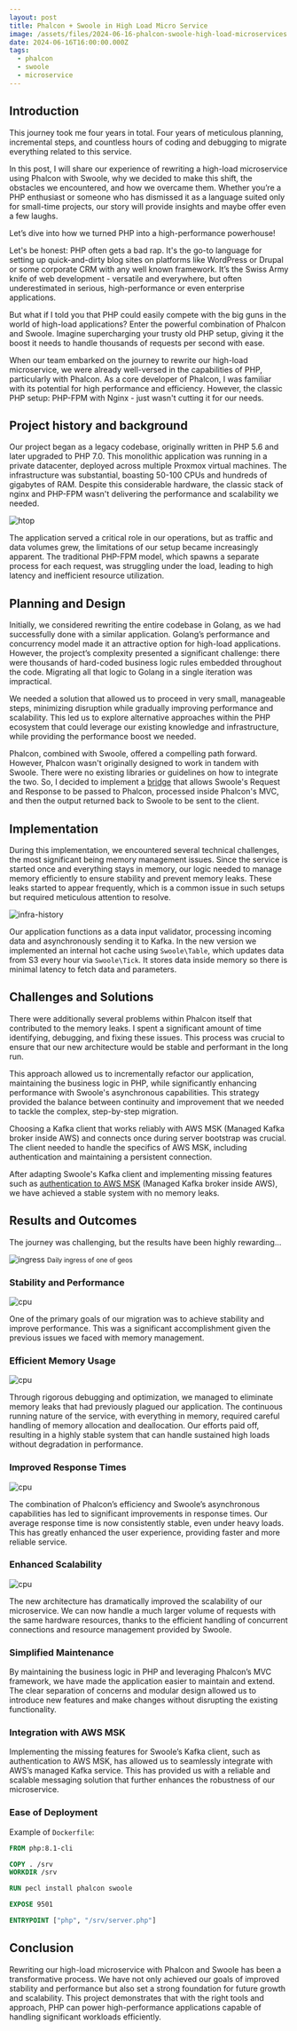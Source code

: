 ```yaml
---
layout: post
title: Phalcon + Swoole in High Load Micro Service
image: /assets/files/2024-06-16-phalcon-swoole-high-load-microservices.png
date: 2024-06-16T16:00:00.000Z
tags:
  - phalcon
  - swoole
  - microservice
---
```


## Introduction

This journey took me four years in total. Four years of meticulous planning, incremental steps, and countless hours of coding and debugging to migrate everything related to this service.

In this post, I will share our experience of rewriting a high-load microservice using Phalcon with Swoole, why we decided to make this shift, the obstacles we encountered, and how we overcame them. Whether you’re a PHP enthusiast or someone who has dismissed it as a language suited only for small-time projects, our story will provide insights and maybe offer even a few laughs.

Let’s dive into how we turned PHP into a high-performance powerhouse!

Let's be honest: PHP often gets a bad rap. It's the go-to language for setting up quick-and-dirty blog sites on platforms like WordPress or Drupal or some corporate CRM with any well known framework. It’s the Swiss Army knife of web development - versatile and everywhere, but often underestimated in serious, high-performance or even enterprise applications.

But what if I told you that PHP could easily compete with the big guns in the world of high-load applications? Enter the powerful combination of Phalcon and Swoole. Imagine supercharging your trusty old PHP setup, giving it the boost it needs to handle thousands of requests per second with ease.

When our team embarked on the journey to rewrite our high-load microservice, we were already well-versed in the capabilities of PHP, particularly with Phalcon. As a core developer of Phalcon, I was familiar with its potential for high performance and efficiency. However, the classic PHP setup: PHP-FPM with Nginx - just wasn't cutting it for our needs.


## Project history and background

Our project began as a legacy codebase, originally written in PHP 5.6 and later upgraded to PHP 7.0. This monolithic application was running in a private datacenter, deployed across multiple Proxmox virtual machines. The infrastructure was substantial, boasting 50-100 CPUs and hundreds of gigabytes of RAM. Despite this considerable hardware, the classic stack of nginx and PHP-FPM wasn't delivering the performance and scalability we needed.

![htop](/assets/files/2024-06-16-phalcon-swoole-htop.png)

The application served a critical role in our operations, but as traffic and data volumes grew, the limitations of our setup became increasingly apparent. The traditional PHP-FPM model, which spawns a separate process for each request, was struggling under the load, leading to high latency and inefficient resource utilization.

## Planning and Design

Initially, we considered rewriting the entire codebase in Golang, as we had successfully done with a similar application. Golang’s performance and concurrency model made it an attractive option for high-load applications. However, the project’s complexity presented a significant challenge: there were thousands of hard-coded business logic rules embedded throughout the code. Migrating all that logic to Golang in a single iteration was impractical.

We needed a solution that allowed us to proceed in very small, manageable steps, minimizing disruption while gradually improving performance and scalability. This led us to explore alternative approaches within the PHP ecosystem that could leverage our existing knowledge and infrastructure, while providing the performance boost we needed.

Phalcon, combined with Swoole, offered a compelling path forward. However, Phalcon wasn't originally designed to work in tandem with Swoole. There were no existing libraries or guidelines on how to integrate the two. So, I decided to implement a [bridge](https://github.com/phalcon/bridge-swoole) that allows Swoole's Request and Response to be passed to Phalcon, processed inside Phalcon's MVC, and then the output returned back to Swoole to be sent to the client.

## Implementation

During this implementation, we encountered several technical challenges, the most significant being memory management issues. Since the service is started once and everything stays in memory, our logic needed to manage memory efficiently to ensure stability and prevent memory leaks. These leaks started to appear frequently, which is a common issue in such setups but required meticulous attention to resolve.

![infra-history](/assets/files/2024-06-16-phalcon-swoole-infra-history.jpg)

Our application functions as a data input validator, processing incoming data and asynchronously sending it to Kafka. In the new version we implemented an internal hot cache using `Swoole\Table`, which updates data from S3 every hour via `Swoole\Tick`. It stores data inside memory so there is minimal latency to fetch data and parameters.

## Challenges and Solutions

There were additionally several problems within Phalcon itself that contributed to the memory leaks. I spent a significant amount of time identifying, debugging, and fixing these issues. This process was crucial to ensure that our new architecture would be stable and performant in the long run.

This approach allowed us to incrementally refactor our application, maintaining the business logic in PHP, while significantly enhancing performance with Swoole's asynchronous capabilities. This strategy provided the balance between continuity and improvement that we needed to tackle the complex, step-by-step migration.

Choosing a Kafka client that works reliably with AWS MSK (Managed Kafka broker inside AWS) and connects once during server bootstrap was crucial. The client needed to handle the specifics of AWS MSK, including authentication and maintaining a persistent connection.

After adapting Swoole's Kafka client and implementing missing features such as [authentication to AWS MSK](https://github.com/Jeckerson/phpkafka/commit/c2badad88559dde68e9aefa0e2ed067aba401e50) (Managed Kafka broker inside AWS), we have achieved a stable system with no memory leaks.

## Results and Outcomes

The journey was challenging, but the results have been highly rewarding...

![ingress](/assets/files/2024-06-16-phalcon-swoole-ingress.png)
<small>Daily ingress of one of geos</small>

### Stability and Performance

![cpu](/assets/files/2024-06-16-phalcon-swoole-cpu.png)

One of the primary goals of our migration was to achieve stability and improve performance. This was a significant accomplishment given the previous issues we faced with memory management.

### Efficient Memory Usage

![cpu](/assets/files/2024-06-16-phalcon-swoole-ram.png)

Through rigorous debugging and optimization, we managed to eliminate memory leaks that had previously plagued our application. The continuous running nature of the service, with everything in memory, required careful handling of memory allocation and deallocation. Our efforts paid off, resulting in a highly stable system that can handle sustained high loads without degradation in performance.

### Improved Response Times

![cpu](/assets/files/2024-06-16-phalcon-swoole-response-time.png)

The combination of Phalcon’s efficiency and Swoole’s asynchronous capabilities has led to significant improvements in response times. Our average response time is now consistently stable, even under heavy loads. This has greatly enhanced the user experience, providing faster and more reliable service.

### Enhanced Scalability

![cpu](/assets/files/2024-06-16-phalcon-swoole-pods.png)

The new architecture has dramatically improved the scalability of our microservice. We can now handle a much larger volume of requests with the same hardware resources, thanks to the efficient handling of concurrent connections and resource management provided by Swoole.

### Simplified Maintenance

By maintaining the business logic in PHP and leveraging Phalcon’s MVC framework, we have made the application easier to maintain and extend. The clear separation of concerns and modular design allowed us to introduce new features and make changes without disrupting the existing functionality.

### Integration with AWS MSK

Implementing the missing features for Swoole’s Kafka client, such as authentication to AWS MSK, has allowed us to seamlessly integrate with AWS’s managed Kafka service. This has provided us with a reliable and scalable messaging solution that further enhances the robustness of our microservice.

### Ease of Deployment

Example of `Dockerfile`:

```dockerfile
FROM php:8.1-cli

COPY . /srv
WORKDIR /srv

RUN pecl install phalcon swoole

EXPOSE 9501

ENTRYPOINT ["php", "/srv/server.php"]
```

## Conclusion

Rewriting our high-load microservice with Phalcon and Swoole has been a transformative process. We have not only achieved our goals of improved stability and performance but also set a strong foundation for future growth and scalability. This project demonstrates that with the right tools and approach, PHP can power high-performance applications capable of handling significant workloads efficiently.
